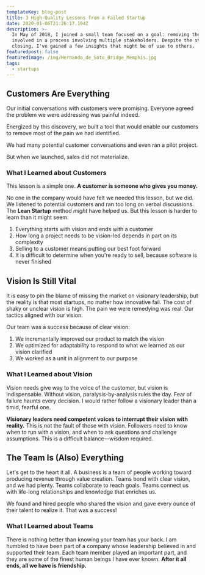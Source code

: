 ```yaml
---
templateKey: blog-post
title: 3 High-Quality Lessons from a Failed Startup
date: 2020-01-06T21:26:17.194Z
description: >-
  In May of 2018, I joined a small team focused on a goal: removing the pain
  involved in a process involving multiple stakeholders. Despite the startup's
  closing, I've gained a few insights that might be of use to others.
featuredpost: false
featuredimage: /img/Hernando_de_Soto_Bridge_Memphis.jpg
tags:
  - startups
---
```

## Customers Are Everything

 Our initial conversations with customers were promising.  Everyone agreed the problem we were addressing was painful indeed. 

Energized by this discovery, we built a tool that would enable our customers to remove most of the pain we had identified.

We had many potential customer conversations and even ran a pilot project. 

But when we launched, sales did not materialize.

### What I Learned about Customers

This lesson is a simple one. **A customer is someone who gives you money.** 

No one in the company would have felt we needed this lesson, but we did. We listened to potential customers and ran too long on verbal discussions. The **Lean Startup** method *might* have helped us. But this lesson is harder to learn than it might seem:

1. Everything starts with vision and ends with a customer
2. How long a project needs to be vision-led depends in part on its complexity
3. Selling to a customer means putting our best foot forward
4. It is difficult to determine when you're ready to sell, because software is never finished

## Vision Is Still Vital

It is easy to pin the blame of missing the market on visionary leadership, but the reality is that most startups, no matter how innovative fail. The cost of shaky or unclear vision is high. The pain we were remedying was real. Our tactics aligned with our vision.

Our team was a success because of clear vision:

1. We incrementally improved our product to match the vision
2. We optimized for adaptability to respond to what we learned as our vision clarified
3. We worked as a unit in alignment to our purpose

### What I Learned about Vision

Vision needs give way to the voice of the customer, but vision is indispensable. Without vision, paralysis-by-analysis rules the day. Fear of failure haunts every decision. I would rather follow a visionary leader than a timid, fearful one.

**Visionary leaders need competent voices to interrupt their vision with reality.** This is not the fault of those with vision. Followers need to know when to run with a vision, and when to ask questions and challenge assumptions. This is a difficult balance—wisdom required.

## The Team Is (Also) Everything

Let's get to the heart it all. A business is a team of people working toward producing revenue through value creation. Teams bond with clear vision, and we had plenty. Teams collaborate to reach goals. Teams connect us with life-long relationships and knowledge that enriches us. 

We found and hired people who shared the vision and gave every ounce of their talent to realize it. That was a success!

### What I Learned about Teams

There is nothing better than knowing your team has your back. I am humbled to have been part of a company whose leadership believed in and supported their team. Each team member played an important part, and they are some of the finest human beings I have ever known. **After it all ends, all we have is friendship.**
